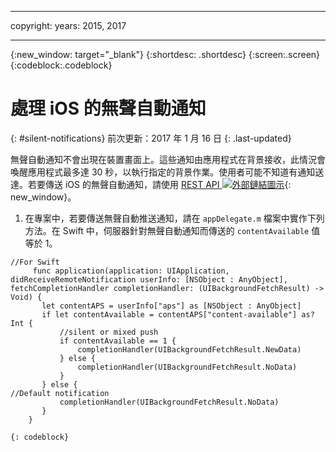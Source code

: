 ------

copyright:
 years: 2015, 2017

---

{:new_window: target="_blank"}
{:shortdesc: .shortdesc}
{:screen:.screen}
{:codeblock:.codeblock}

# 處理 iOS 的無聲自動通知
{: #silent-notifications}
前次更新：2017 年 1 月 16 日
{: .last-updated}

無聲自動通知不會出現在裝置畫面上。這些通知由應用程式在背景接收，此情況會喚醒應用程式最多達 30 秒，以執行指定的背景作業。使用者可能不知道有通知送達。若要傳送 iOS 的無聲自動通知，請使用 [REST API ![外部鏈結圖示](../../icons/launch-glyph.svg "外部鏈結圖示")](https://mobile.{DomainName}/imfpush/ "外部鏈結圖示"){: new_window}。   

1. 在專案中，若要傳送無聲自動推送通知，請在 `appDelegate.m` 檔案中實作下列方法。在 Swift 中，伺服器針對無聲自動通知而傳送的 `contentAvailable` 值等於 1。
```
//For Swift
	 func application(application: UIApplication, didReceiveRemoteNotification userInfo: [NSObject : AnyObject], fetchCompletionHandler completionHandler: (UIBackgroundFetchResult) -> Void) {
       let contentAPS = userInfo["aps"] as [NSObject : AnyObject]
       if let contentAvailable = contentAPS["content-available"] as? Int {
           //silent or mixed push
           if contentAvailable == 1 {
               completionHandler(UIBackgroundFetchResult.NewData)
           } else {
               completionHandler(UIBackgroundFetchResult.NoData)
           }
       } else {
//Default notification 
           completionHandler(UIBackgroundFetchResult.NoData)
       }
    }
```
	{: codeblock}

